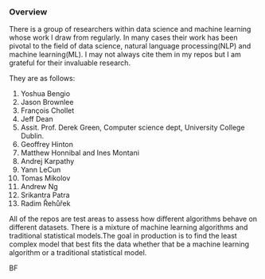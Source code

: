 ### Overview

There is a group of researchers within data science and machine learning whose work I draw from regularly. In many cases their work has been pivotal to the field of data science, natural language processing(NLP) and machine learning(ML). I may not always cite them in my repos but I am grateful for their invaluable research. 

They are as follows:

1. Yoshua Bengio 
2. Jason Brownlee 
3. François Chollet 
4. Jeff Dean 
5. Assit. Prof. Derek Green, Computer science dept, University College Dublin.
5. Geoffrey Hinton
6. Matthew Honnibal and Ines Montani 
7. Andrej Karpathy 
8. Yann LeCun 
9. Tomas Mikolov 
10. Andrew Ng 
11. Srikantra Patra 
12. Radim Řehůřek 

All of the repos are test areas to assess how different algorithms behave on different datasets. There is a mixture of machine learning algorithms and traditional statistical models.The goal in production is to find the least complex model that best fits the data whether that be a machine learning algorithm or a traditional statistical model. 

BF


 

